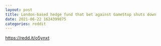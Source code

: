 ```yaml
--- 
layout: post 
title: London-based hedge fund that bet against GameStop shuts down 
date: 2021-06-22 1624399875 
categories: reddit 
--- 
```

https://redd.it/o5ynxt